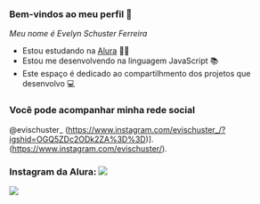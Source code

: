 ### Bem-vindos ao meu perfil 🌻

_Meu nome é Evelyn Schuster Ferreira_

- Estou estudando na [Alura](https://www.alura.com.br) 👩‍🎓
- Estou me desenvolvendo na linguagem JavaScript 📚
- Este espaço é dedicado ao compartilhmento dos projetos que desenvolvo 💻

### Você pode acompanhar minha rede social

@evischuster_
![]()(https://www.instagram.com/evischuster_/?igshid=OGQ5ZDc2ODk2ZA%3D%3D)].(https://www.instagram.com/evischuster/).

### Instagram da Alura: [![](https://img.shields.io/badge/Instagram-E4405F?style=for-the-badge&logo=instagram&logoColor=white)](https://www.instagram.com/aluraonline/)



![](https://tenor.com/search/vanellope+von+schweetz-gifs)


  
